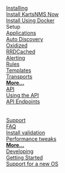 <div class="home-container">
    <div class="home-box">
        <div class="home-header">
          <a href="/Installation/">
            <i class="fas fa-download"></i>
            <span>Installing</span>
          </a>
        </div>
        <a href="/Installation/Install-KartsNMS/">Install KartsNMS Now</a><br />
        <a href="/Installation/Docker/">Install Using Docker</a>
    </div>
    <div class="home-box">
        <div class="home-header">
            <i class="fas fa-plug"></i>
            <span>Setup</span>
        </div>
        <a href="/Extensions/Applications/">Applications</a><br />
        <a href="/Extensions/Auto-Discovery/">Auto Discovery</a><br />
        <a href="/Extensions/Oxidized/">Oxidized</a><br />
        <a href="/Extensions/RRDCached/">RRDCached</a><br />
    </div>
    <div class="home-box">
        <div class="home-header">
          <a href="/Alerting/">
            <i class="fas fa-bell"></i>
            <span>Alerting</span>
          </a>
        </div>
        <a href="/Alerting/Rules/#rules">Rules</a><br />
        <a href="/Alerting/Templates/">Templates</a><br />
        <a href="/Alerting/Transports/">Transports</a><br />
        <a href="/Alerting/"><strong>More...</strong></a>
    </div>
    <div class="home-box">
        <div class="home-header">
          <a href="/API/">
            <i class="fab fa-connectdevelop"></i>
            <span>API</span>
          </a>
        </div>
        <a href="/API/">Using the API</a><br />
        <a href="/API/#endpoint-categories">API Endpoints</a><br />
        <br />
        <br />
    </div>
    <div class="home-box">
        <div class="home-header">
          <a href="/Support/">
            <i class="fas fa-ambulance"></i>
            <span>Support</span>
          </a>
        </div>
        <a href="/Support/FAQ/">FAQ</a><br />
        <a href="/Support/Install%20Validation/">Install validation</a><br />
        <a href="/Support/Performance/">Performance tweaks</a><br />
        <a href="/Support/"><strong>More...</strong></a>
    </div>
    <div class="home-box">
        <div class="home-header">
          <a href="/Developing/">
            <i class="fas fa-code-branch"></i>
            <span>Developing</span>
          </a>
        </div>
        <a href="/Developing/Getting-Started/">Getting Started</a><br />
        <a href="/Developing/Support-New-OS/">Support for a new OS</a><br />
    </div>
</div>
